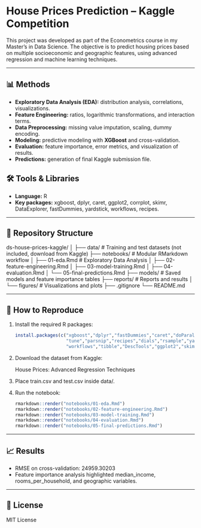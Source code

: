# House Prices Prediction – Kaggle Competition

This project was developed as part of the Econometrics course in my Master’s in Data Science.
The objective is to predict housing prices based on multiple socioeconomic and geographic features, using advanced regression and machine learning techniques.

---
## 📊 Methods
- **Exploratory Data Analysis (EDA):** distribution analysis, correlations, visualizations.
- **Feature Engineering:** ratios, logarithmic transformations, and interaction terms. 
- **Data Preprocessing:** missing value imputation, scaling, dummy encoding. 
- **Modeling:** predictive modeling with **XGBoost** and cross-validation. 
- **Evaluation:** feature importance, error metrics, and visualization of results. 
- **Predictions:** generation of final Kaggle submission file. 

## 🛠️ Tools & Libraries
- **Language:** R
- **Key packages:** xgboost, dplyr, caret, ggplot2, corrplot, skimr, DataExplorer, fastDummies, yardstick, workflows, recipes.

---
## 📂 Repository Structure

ds-house-prices-kaggle/
│
├── data/                # Training and test datasets (not included, download from Kaggle)
├── notebooks/           # Modular RMarkdown workflow
│   ├── 01-eda.Rmd               # Exploratory Data Analysis
│   ├── 02-feature-engineering.Rmd
│   ├── 03-model-training.Rmd
│   ├── 04-evaluation.Rmd
│   └── 05-final-predictions.Rmd
├── models/              # Saved models and feature importance tables
├── reports/             # Reports and results
│   └── figures/         # Visualizations and plots
├── .gitignore
└── README.md

---

## 🚀 How to Reproduce
1. Install the required R packages:
   ```R
   install.packages(c("xgboost","dplyr","fastDummies","caret","doParallel",
                      "tune","parsnip","recipes","dials","rsample","yardstick",
                      "workflows","tibble","DescTools","ggplot2","skimr","DataExplorer","corrplot"))```

2. Download the dataset from Kaggle:

   House Prices: Advanced Regression Techniques

3. Place train.csv and test.csv inside data/.

4. Run the notebook:
   ```R               
   rmarkdown::render("notebooks/01-eda.Rmd")
   rmarkdown::render("notebooks/02-feature-engineering.Rmd")
   rmarkdown::render("notebooks/03-model-training.Rmd")
   rmarkdown::render("notebooks/04-evaluation.Rmd")
   rmarkdown::render("notebooks/05-final-predictions.Rmd")
   ```

---
## 📈 Results
- RMSE on cross-validation: 24959.30203
- Feature importance analysis highlighted median_income, rooms_per_household, and geographic variables.

---
## 📜 License
   MIT License
